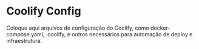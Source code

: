 # Coolify Config

Coloque aqui arquivos de configuração do Coolify, como docker-compose.yaml, .coolify, e outros necessários para automação de deploy e infraestrutura. 